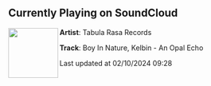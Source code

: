 ## Currently Playing on SoundCloud

[<img align="left" width="100" src="https://i1.sndcdn.com/artworks-nI8yzek3yKIywbRK-TYNeFA-t500x500.jpg">](https://soundcloud.com/tabularasarecords/boy-in-nature-kelbin-an-opal-echo)

**Artist**: Tabula Rasa Records 

**Track**: Boy In Nature, Kelbin - An Opal Echo

Last updated at 02/10/2024 09:28
